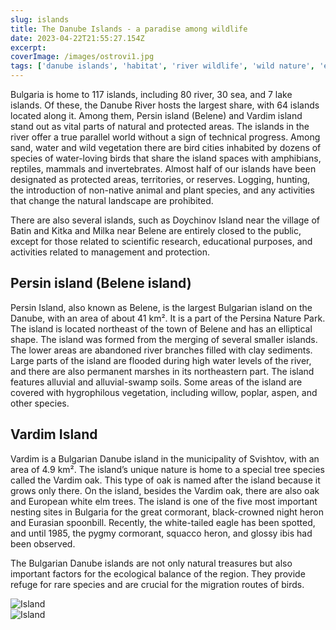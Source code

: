 ```yaml
---
slug: islands
title: The Danube Islands - a paradise among wildlife
date: 2023-04-22T21:55:27.154Z
excerpt:
coverImage: /images/ostrovi1.jpg
tags: ['danube islands', 'habitat', 'river wildlife', 'wild nature', 'ecosystem']
---
```


Bulgaria is home to 117 islands, including 80 river, 30 sea, and 7 lake islands. Of these, the Danube River hosts the largest share, with 64 islands located along it. Among them, Persin island (Belene) and Vardim island stand out as vital parts of natural and protected areas. The islands in the river offer a true parallel world without a sign of technical progress. Among sand, water and wild vegetation there are bird cities inhabited by dozens of species of water-loving birds that share the island spaces with amphibians, reptiles, mammals and invertebrates.
Almost half of our islands have been designated as protected areas, territories, or reserves. Logging, hunting, the introduction of non-native animal and plant species, and any activities that change the natural landscape are prohibited.

There are also several islands, such as Doychinov Island near the village of Batin and Kitka and Milka near Belene are entirely closed to the public, except for those related to scientific research, educational purposes, and activities related to management and protection.

## Persin island (Belene island)

Persin Island, also known as Belene, is the largest Bulgarian island on the Danube, with an area of about 41 km². It is a part of the Persina Nature Park. The island is located northeast of the town of Belene and has an elliptical shape.
The island was formed from the merging of several smaller islands. The lower areas are abandoned river branches filled with clay sediments. Large parts of the island are flooded during high water levels of the river, and there are also permanent marshes in its northeastern part. The island features alluvial and alluvial-swamp soils. Some areas of the island are covered with hygrophilous vegetation, including willow, poplar, aspen, and other species.

## Vardim Island

Vardim is a Bulgarian Danube island in the municipality of Svishtov, with an area of 4.9 km². The island’s unique nature is home to a special tree species called the Vardim oak. This type of oak is named after the island because it grows only there. On the island, besides the Vardim oak, there are also oak and European white elm trees. The island is one of the five most important nesting sites in Bulgaria for the great cormorant, black-crowned night heron and Eurasian spoonbill. Recently, the white-tailed eagle has been spotted, and until 1985, the pygmy cormorant, squacco heron, and glossy ibis had been observed.

The Bulgarian Danube islands are not only natural treasures but also important factors for the ecological balance of the region. They provide refuge for rare species and are crucial for the migration routes of birds.

![Island](/images/ostrovi2.png)  
![Island](/images/ostrovi3.jpg)
